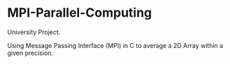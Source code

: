# MPI-Parallel-Computing

University Project.

Using Message Passing Interface (MPI) in C to average a 2D Array within a given precision.

